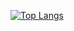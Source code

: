 [![Top Langs](https://github-readme-stats.vercel.app/api/top-langs/?username=tjcages&layout=compact&show_icons=true&theme=dark)](https://github.com/anuraghazra/github-readme-stats)
